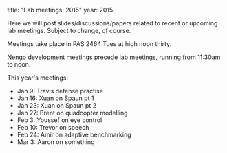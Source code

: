 title: "Lab meetings: 2015"
year: 2015

Here we will post slides/discussions/papers related to recent
or upcoming lab meetings.
Subject to change, of course.

Meetings take place in PAS 2464 Tues at high noon thirty.

Nengo development meetings precede lab meetings, running from 11:30am to noon.

This year's meetings:

- Jan 9: Travis defense practise
- Jan 16: Xuan on Spaun pt 1
- Jan 23: Xuan on Spaun pt 2
- Jan 27: Brent on quadcopter modelling
- Feb 3: Youssef on eye control
- Feb 10: Trevor on speech
- Feb 24: Amir on adaptive benchmarking
- Mar 3: Aaron on something
